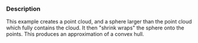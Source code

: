 ### Description

This example creates a point cloud, and a sphere larger than the point cloud which fully contains the cloud. It then "shrink wraps" the sphere onto the points. This produces an approximation of a convex hull.
